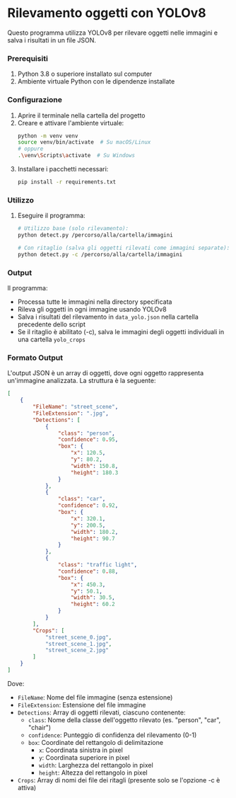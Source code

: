 # Rilevamento oggetti con YOLOv8

Questo programma utilizza YOLOv8 per rilevare oggetti nelle immagini e salva i risultati in un file JSON.

### Prerequisiti

1. Python 3.8 o superiore installato sul computer
2. Ambiente virtuale Python con le dipendenze installate

### Configurazione

1. Aprire il terminale nella cartella del progetto
2. Creare e attivare l'ambiente virtuale:
   ```bash
   python -m venv venv
   source venv/bin/activate  # Su macOS/Linux
   # oppure
   .\venv\Scripts\activate  # Su Windows
   ```
3. Installare i pacchetti necessari:
   ```bash
   pip install -r requirements.txt
   ```

### Utilizzo

1. Eseguire il programma:
   ```bash
   # Utilizzo base (solo rilevamento):
   python detect.py /percorso/alla/cartella/immagini

   # Con ritaglio (salva gli oggetti rilevati come immagini separate):
   python detect.py -c /percorso/alla/cartella/immagini
   ```

### Output

Il programma:
- Processa tutte le immagini nella directory specificata
- Rileva gli oggetti in ogni immagine usando YOLOv8
- Salva i risultati del rilevamento in `data_yolo.json` nella cartella precedente dello script
- Se il ritaglio è abilitato (-c), salva le immagini degli oggetti individuali in una cartella `yolo_crops`

### Formato Output

L'output JSON è un array di oggetti, dove ogni oggetto rappresenta un'immagine analizzata. La struttura è la seguente:

```json
[
	{
		"FileName": "street_scene",
		"FileExtension": ".jpg",
		"Detections": [
			{
				"class": "person",
				"confidence": 0.95,
				"box": {
					"x": 120.5,
					"y": 80.2,
					"width": 150.8,
					"height": 180.3
				}
			},
			{
				"class": "car",
				"confidence": 0.92,
				"box": {
					"x": 320.1,
					"y": 200.5,
					"width": 180.2,
					"height": 90.7
				}
			},
			{
				"class": "traffic light",
				"confidence": 0.88,
				"box": {
					"x": 450.3,
					"y": 50.1,
					"width": 30.5,
					"height": 60.2
				}
			}
		],
		"Crops": [
			"street_scene_0.jpg",
			"street_scene_1.jpg",
			"street_scene_2.jpg"
		]
	}
]
```

Dove:
- `FileName`: Nome del file immagine (senza estensione)
- `FileExtension`: Estensione del file immagine
- `Detections`: Array di oggetti rilevati, ciascuno contenente:
  - `class`: Nome della classe dell'oggetto rilevato (es. "person", "car", "chair")
  - `confidence`: Punteggio di confidenza del rilevamento (0-1)
  - `box`: Coordinate del rettangolo di delimitazione
    - `x`: Coordinata sinistra in pixel
    - `y`: Coordinata superiore in pixel
    - `width`: Larghezza del rettangolo in pixel
    - `height`: Altezza del rettangolo in pixel
- `Crops`: Array di nomi dei file dei ritagli (presente solo se l'opzione -c è attiva)

